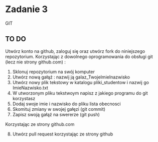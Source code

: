 # Zadanie 3
GIT

## TO DO

Utwórz konto na github, zaloguj się oraz utwórz fork do niniejszego repozytorium.
Korzystając z dowolnego oprogramowania do obsługi git (lecz nie strony github.com) :
1) Sklonuj repozytorium na swój komputer
2) Utwórz nową gałąź : nazwij ją galaz_TwojeImieInazwisko
3) Utwórz nowy plik tekstowy w katalogu pliki_studentow i nazwij go ImieNazwisko.txt 
4) W utworzonym pliku tekstwoym napisz z jakiego programu do git korzystasz
5) Dodaj swoje imie i nazwisko do pliku lista obecnosci
6) Skomituj zmiany w swojej gałęzi (git commit)
7) Zapisz swoją gałąź na swererze (git push)

Korzystając ze strony github.com

8) Utwórz pull request korzystając ze strony github
